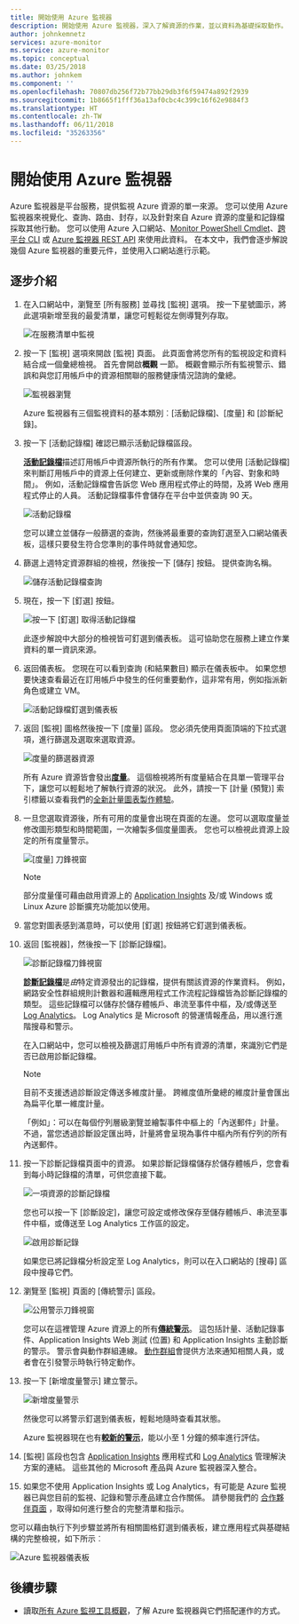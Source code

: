 ```yaml
---
title: 開始使用 Azure 監視器
description: 開始使用 Azure 監視器，深入了解資源的作業，並以資料為基礎採取動作。
author: johnkemnetz
services: azure-monitor
ms.service: azure-monitor
ms.topic: conceptual
ms.date: 03/25/2018
ms.author: johnkem
ms.component: ''
ms.openlocfilehash: 70807db256f72b77bb29db3f6f59474a892f2939
ms.sourcegitcommit: 1b8665f1fff36a13af0cbc4c399c16f62e9884f3
ms.translationtype: HT
ms.contentlocale: zh-TW
ms.lasthandoff: 06/11/2018
ms.locfileid: "35263356"
---
```

# <a name="get-started-with-azure-monitor"></a>開始使用 Azure 監視器
Azure 監視器是平台服務，提供監視 Azure 資源的單一來源。 您可以使用 Azure 監視器來視覺化、查詢、路由、封存，以及針對來自 Azure 資源的度量和記錄檔採取其他行動。 您可以使用 Azure 入口網站、[Monitor PowerShell Cmdlet](insights-powershell-samples.md)、[跨平台 CLI](insights-cli-samples.md) 或 [Azure 監視器 REST API](https://msdn.microsoft.com/library/dn931943.aspx) 來使用此資料。 在本文中，我們會逐步解說幾個 Azure 監視器的重要元件，並使用入口網站進行示範。

## <a name="walkthrough"></a>逐步介紹
1. 在入口網站中，瀏覽至 [所有服務] 並尋找 [監視] 選項。 按一下星號圖示，將此選項新增至我的最愛清單，讓您可輕鬆從左側導覽列存取。

    ![在服務清單中監視](./media/monitoring-get-started/monitor-more-services.png)
2. 按一下 [監視] 選項來開啟 [監視] 頁面。 此頁面會將您所有的監視設定和資料結合成一個彙總檢視。 首先會開啟**概觀** 一節。 概觀會顯示所有監視警示、錯誤和與您訂用帳戶中的資源相關聯的服務健康情況諮詢的彙總。  

    ![監視器瀏覽](./media/monitoring-get-started/monitor-blade-nav.png)

    Azure 監視器有三個監視資料的基本類別︰[活動記錄檔]、[度量] 和 [診斷紀錄]。
3. 按一下 [活動記錄檔]  確認已顯示活動記錄檔區段。

    [**活動記錄檔**](monitoring-overview-activity-logs.md)描述訂用帳戶中資源所執行的所有作業。 您可以使用 [活動記錄檔] 來判斷訂用帳戶中的資源上任何建立、更新或刪除作業的「內容、對象和時間」。 例如，活動記錄檔會告訴您 Web 應用程式停止的時間，及將 Web 應用程式停止的人員。 活動記錄檔事件會儲存在平台中並供查詢 90 天。

    ![活動記錄檔](./media/monitoring-get-started/monitor-act-log-blade.png)

    您可以建立並儲存一般篩選的查詢，然後將最重要的查詢釘選至入口網站儀表板，這樣只要發生符合您準則的事件時就會通知您。
4. 篩選上週特定資源群組的檢視，然後按一下 [儲存]  按鈕。 提供查詢名稱。

    ![儲存活動記錄檔查詢](./media/monitoring-get-started/monitor-act-log-save.png)
5. 現在，按一下 [釘選]  按鈕。

    ![按一下 [釘選] 取得活動記錄檔](./media/monitoring-get-started/monitor-act-log-pin.png)

    此逐步解說中大部分的檢視皆可釘選到儀表板。 這可協助您在服務上建立作業資料的單一資訊來源。
6. 返回儀表板。 您現在可以看到查詢 (和結果數目) 顯示在儀表板中。 如果您想要快速查看最近在訂用帳戶中發生的任何重要動作，這非常有用，例如指派新角色或建立 VM。

    ![活動記錄檔釘選到儀表板](./media/monitoring-get-started/monitor-act-log-db.png)
7. 返回 [監視] 圖格然後按一下 [度量] 區段。 您必須先使用頁面頂端的下拉式選項，進行篩選及選取來選取資源。

    ![度量的篩選器資源](./media/monitoring-get-started/monitor-met-filter.png)

    所有 Azure 資源皆會發出[**度量**](monitoring-overview-metrics.md)。 這個檢視將所有度量結合在具單一管理平台下，讓您可以輕鬆地了解執行資源的狀況。 此外，請按一下 [計量 (預覽)] 索引標籤以查看我們的[全新計量圖表製作體驗](https://aka.ms/azuremonitor/new-metrics-charts)。
8. 一旦您選取資源後，所有可用的度量會出現在頁面的左邊。 您可以選取度量並修改圖形類型和時間範圍，一次繪製多個度量圖表。 您也可以檢視此資源上設定的所有度量警示。

    ![[度量] 刀鋒視窗](./media/monitoring-get-started/monitor-metric-blade.png)

   > [!NOTE]
   > 部分度量僅可藉由啟用資源上的 [Application Insights](../application-insights/app-insights-overview.md) 及/或 Windows 或 Linux Azure 診斷擴充功能加以使用。
   >
   >

9. 當您對圖表感到滿意時，可以使用 [釘選]  按鈕將它釘選到儀表板。
10. 返回 [監視器]，然後按一下 [診斷記錄檔]。

    ![診斷記錄檔刀鋒視窗](./media/monitoring-get-started/monitor-diaglogs-blade.png)

    [**診斷記錄檔**](monitoring-overview-of-diagnostic-logs.md)是*由*特定資源發出的記錄檔，提供有關該資源的作業資料。 例如，網路安全性群組規則計數器和邏輯應用程式工作流程記錄檔皆為診斷記錄檔的類型。 這些記錄檔可以儲存於儲存體帳戶、串流至事件中樞，及/或傳送至 [Log Analytics](../log-analytics/log-analytics-overview.md)。 Log Analytics 是 Microsoft 的營運情報產品，用以進行進階搜尋和警示。

    在入口網站中，您可以檢視及篩選訂用帳戶中所有資源的清單，來識別它們是否已啟用診斷記錄檔。
    > [!NOTE]
    > 目前不支援透過診斷設定傳送多維度計量。 跨維度值所彙總的維度計量會匯出為扁平化單一維度計量。
    >
    > 「例如」：可以在每個佇列層級瀏覽並繪製事件中樞上的「內送郵件」計量。 不過，當您透過診斷設定匯出時，計量將會呈現為事件中樞內所有佇列的所有內送郵件。
    >
    >

11. 按一下診斷記錄檔頁面中的資源。 如果診斷記錄檔儲存於儲存體帳戶，您會看到每小時記錄檔的清單，可供您直接下載。

    ![一項資源的診斷記錄檔](./media/monitoring-get-started/monitor-diaglogs-detail.png)

    您也可以按一下 [診斷設定]，讓您可設定或修改保存至儲存體帳戶、串流至事件中樞，或傳送至 Log Analytics 工作區的設定。

    ![啟用診斷記錄](./media/monitoring-get-started/monitor-diaglogs-enable.png)

    如果您已將記錄檔分析設定至 Log Analytics，則可以在入口網站的 [搜尋]  區段中搜尋它們。
12. 瀏覽至 [監視] 頁面的 [傳統警示] 區段。

    ![公用警示刀鋒視窗](./media/monitoring-get-started/monitor-alerts-nopp.png)

    您可以在這裡管理 Azure 資源上的所有[**傳統警示**](monitoring-overview-alerts.md)。 這包括計量、活動記錄事件、Application Insights Web 測試 (位置) 和 Application Insights 主動診斷的警示。 警示會與動作群組連線。 [動作群組](monitoring-action-groups.md)會提供方法來通知相關人員，或者會在引發警示時執行特定動作。

13. 按一下 [新增度量警示]  建立警示。

    ![新增度量警示](./media/monitoring-get-started/monitor-alerts-add.png)

    然後您可以將警示釘選到儀表板，輕鬆地隨時查看其狀態。

    Azure 監視器現在也有[**較新的警示**](https://aka.ms/azuremonitor/near-real-time-alerts)，能以小至 1 分鐘的頻率進行評估。

14. [監視] 區段也包含 [Application Insights](../application-insights/app-insights-overview.md) 應用程式和 [Log Analytics](../log-analytics/log-analytics-overview.md) 管理解決方案的連結。 這些其他的 Microsoft 產品與 Azure 監視器深入整合。
15. 如果您不使用 Application Insights 或 Log Analytics，有可能是 Azure 監視器已與您目前的監視、記錄和警示產品建立合作關係。 請參閱我們的 [合作夥伴頁面](monitoring-partners.md) ，取得如何進行整合的完整清單和指示。

您可以藉由執行下列步驟並將所有相關圖格釘選到儀表板，建立應用程式與基礎結構的完整檢視，如下所示︰

![Azure 監視器儀表板](./media/monitoring-get-started/monitor-final-dash.png)

## <a name="next-steps"></a>後續步驟
* 讀取[所有 Azure 監視工具概觀](monitoring-overview.md)，了解 Azure 監視器與它們搭配運作的方式。
